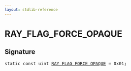 ```yaml
---
layout: stdlib-reference
---
```


# RAY_FLAG_FORCE_OPAQUE

## Signature
<pre>
<span class='code_keyword'>static</span> <span class='code_keyword'>const</span> <span class="code_keyword">uint</span> <a href="/stdlib-reference/global-decls/RAY_FLAG_FORCE_OPAQUE" class="code_var">RAY_FLAG_FORCE_OPAQUE</a> = 0x01;
</pre>

